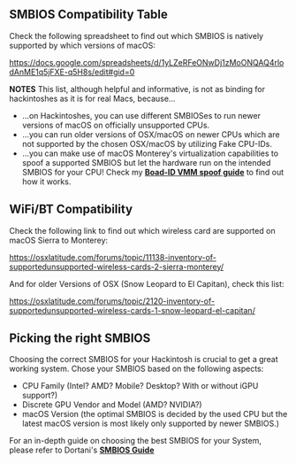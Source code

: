 ## SMBIOS Compatibility Table

Check the following spreadsheet to find out which SMBIOS is natively supported by which versions of macOS:

https://docs.google.com/spreadsheets/d/1yLZeRFeONwDj1zMoONQAQ4rlodAnME1q5jFXE-q5H8s/edit#gid=0

**NOTES**
This list, although helpful and informative, is not as binding for hackintoshes as it is for real Macs, because…

- …on Hackintoshes, you can use different SMBIOSes to run newer versions of macOS on officially unsupported CPUs.
- …you can run older versions of OSX/macOS on newer CPUs which are not supported by the chosen OSX/macOS by utilizing Fake CPU-IDs.
- …you can make use of macOS Monterey's virtualization capabilities to spoof a supported SMBIOS but let the hardware run on the intended SMBIOS for your CPU! Check my [**Boad-ID VMM spoof guide**](https://github.com/5T33Z0/OC-Little-Translated/tree/main/09_Board-ID_VMM-Spoof) to find out how it works.

## WiFi/BT Compatibility
Check the following link to find out which wireless card are supported on macOS Sierra to Monterey:

https://osxlatitude.com/forums/topic/11138-inventory-of-supportedunsupported-wireless-cards-2-sierra-monterey/

And for older Versions of OSX (Snow Leopard to El Capitan), check this list:

https://osxlatitude.com/forums/topic/2120-inventory-of-supportedunsupported-wireless-cards-1-snow-leopard-el-capitan/

## Picking the right SMBIOS
Choosing the correct SMBIOS for your Hackintosh is crucial to get a great working system. Chose your SMBIOS based on the following aspects:

- CPU Family (Intel? AMD? Mobile? Desktop? With or without iGPU support?) 
- Discrete GPU Vendor and Model (AMD? NVIDIA?)
- macOS Version (the optimal SMBIOS is decided by the used CPU but the latest macOS version is most likely only supported by newer SMBIOS.)

For an in-depth guide on choosing the best SMBIOS for your System, please refer to Dortani's [**SMBIOS Guide**](https://dortania-github-io.thrrip.space/OpenCore-Install-Guide/extras/smbios-support.html#how-to-decide)
